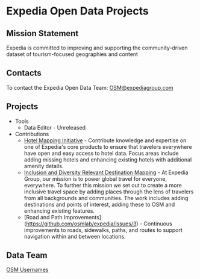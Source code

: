 # Expedia Open Data Projects

## Mission Statement
Expedia is committed to improving and supporting the community-driven dataset of tourism-focused geographies and content

## Contacts

To contact the Expedia Open Data Team: OSM@expediagroup.com

## Projects
- Tools
  - Data Editor - Unreleased
- Contributions
  - [Hotel Mapping Initiative](https://github.com/osmlab/expedia/issues/1) - Contribute knowledge and expertise on one of Expedia's core products to ensure that travelers everywhere have open and easy access to hotel data. Focus areas include adding missing hotels and enhancing existing hotels with additional amenity details.
  - [Inclusion and Diversity Relevant Destination Mapping](https://github.com/osmlab/expedia/issues/2) - At Expedia Group, our mission is to power global travel for everyone, everywhere. To further this mission we set out to create a more inclusive travel space by adding places through the lens of travelers from all backgrounds and communities. The work includes adding destinations and points of interest, adding these to OSM and enhancing existing features.
  - [Road and Path Improvements] (https://github.com/osmlab/expedia/issues/3) - Continuous improvements to roads, sidewalks, paths, and routes to support navigation within and between locations.

## Data Team
[OSM Usernames](https://github.com/osmlab/expedia/wiki/Data-Team)
